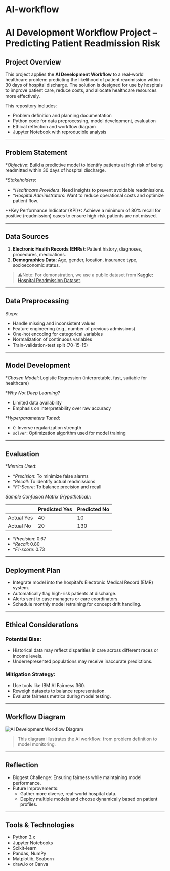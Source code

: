 # AI-workflow

# AI Development Workflow Project – Predicting Patient Readmission Risk

##  Project Overview

This project applies the **AI Development Workflow** to a real-world healthcare problem: predicting the likelihood of patient readmission within 30 days of hospital discharge. The solution is designed for use by hospitals to improve patient care, reduce costs, and allocate healthcare resources more effectively.

This repository includes:
- Problem definition and planning documentation
- Python code for data preprocessing, model development, evaluation
- Ethical reflection and workflow diagram
- Jupyter Notebook with reproducible analysis

---

## Problem Statement

**Objective*: Build a predictive model to identify patients at high risk of being readmitted within 30 days of hospital discharge.

**Stakeholders*:
- **Healthcare Providers*: Need insights to prevent avoidable readmissions.
- **Hospital Administrators*: Want to reduce operational costs and optimize patient flow.

**Key Performance Indicator (KPI)*: Achieve a minimum of 80% recall for positive (readmission) cases to ensure high-risk patients are not missed.

---

## Data Sources

1. **Electronic Health Records (EHRs)**: Patient history, diagnoses, procedures, medications.
2. **Demographics Data**: Age, gender, location, insurance type, socioeconomic status.

> ⚠Note: For demonstration, we use a public dataset from [Kaggle: Hospital Readmission Dataset](https://www.kaggle.com/datasets).

---

## Data Preprocessing

Steps:
- Handle missing and inconsistent values
- Feature engineering (e.g., number of previous admissions)
- One-hot encoding for categorical variables
- Normalization of continuous variables
- Train-validation-test split (70-15-15)

---

## Model Development

**Chosen Model*: Logistic Regression (interpretable, fast, suitable for healthcare)

**Why Not Deep Learning?*
- Limited data availability
- Emphasis on interpretability over raw accuracy

**Hyperparameters Tuned*:
- `C`: Inverse regularization strength
- `solver`: Optimization algorithm used for model training

---

## Evaluation

**Metrics Used*:
- **Precision*: To minimize false alarms
- **Recall*: To identify actual readmissions
- **F1-Score*: To balance precision and recall

*Sample Confusion Matrix (Hypothetical)*:

|            | Predicted Yes | Predicted No |
|------------|----------------|--------------|
| Actual Yes | 40             | 10           |
| Actual No  | 20             | 130          |

- **Precision*: 0.67
- **Recall*: 0.80
- **F1-score*: 0.73

---

##  Deployment Plan

- Integrate model into the hospital’s Electronic Medical Record (EMR) system.
- Automatically flag high-risk patients at discharge.
- Alerts sent to case managers or care coordinators.
- Schedule monthly model retraining for concept drift handling.

---

## Ethical Considerations

### Potential Bias:
- Historical data may reflect disparities in care across different races or income levels.
- Underrepresented populations may receive inaccurate predictions.

### Mitigation Strategy:
- Use tools like IBM AI Fairness 360.
- Reweigh datasets to balance representation.
- Evaluate fairness metrics during model testing.

---

## Workflow Diagram

![AI Development Workflow Diagram](diagram.png)

> This diagram illustrates the AI workflow: from problem definition to model monitoring.

---

## Reflection

- Biggest Challenge: Ensuring fairness while maintaining model performance.
- Future Improvements:
  - Gather more diverse, real-world hospital data.
  - Deploy multiple models and choose dynamically based on patient profiles.

---

##  Tools & Technologies

- Python 3.x
- Jupyter Notebooks
- Scikit-learn
- Pandas, NumPy
- Matplotlib, Seaborn
- draw.io or Canva 

